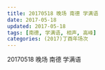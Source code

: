 ```yaml
---
title: 20170518 晚场 南德 学满语
date: 2017-05-18
updated: 2017-05-18
tags: [南德, 学满语, 相声, 高峰] 
categories: (2017)丁酉年场次 
---
```

20170518 晚场 南德 学满语